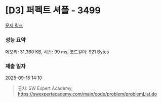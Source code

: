 # [D3] 퍼펙트 셔플 - 3499 

[문제 링크](https://swexpertacademy.com/main/code/problem/problemDetail.do?contestProbId=AWGsRbk6AQIDFAVW) 

### 성능 요약

메모리: 31,360 KB, 시간: 99 ms, 코드길이: 921 Bytes

### 제출 일자

2025-09-15 14:10



> 출처: SW Expert Academy, https://swexpertacademy.com/main/code/problem/problemList.do